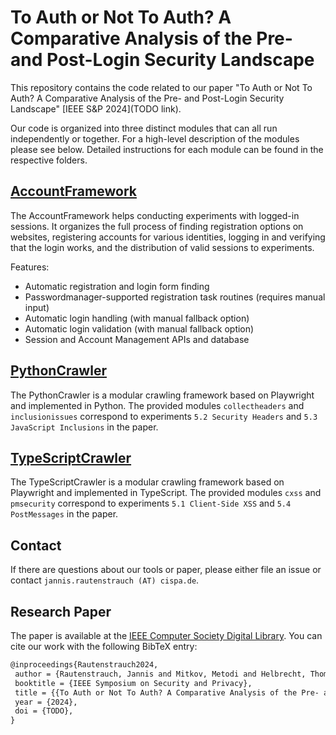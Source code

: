 # To Auth or Not To Auth? A Comparative Analysis of the Pre- and Post-Login Security Landscape

This repository contains the code related to our paper "To Auth or Not To Auth? A Comparative Analysis of the Pre- and Post-Login Security Landscape" [IEEE S&P 2024](TODO link).

Our code is organized into three distinct modules that can all run independently or together.
For a high-level description of the modules please see below. Detailed instructions for each module can be found in the respective folders.

## [AccountFramework](AccountFramework/README.md)

The AccountFramework helps conducting experiments with logged-in sessions.
It organizes the full process of finding registration options on websites, registering accounts for various identities, logging in and verifying that the login works, and the distribution of valid sessions to experiments.

Features:
- Automatic registration and login form finding
- Passwordmanager-supported registration task routines (requires manual input)
- Automatic login handling (with manual fallback option)
- Automatic login validation (with manual fallback option)
- Session and Account Management APIs and database

## [PythonCrawler](PythonCrawler/README.md)

The PythonCrawler is a modular crawling framework based on Playwright and implemented in Python.
The provided modules `collectheaders` and `inclusionissues` correspond to experiments `5.2 Security Headers` and `5.3 JavaScript Inclusions` in the paper.


## [TypeScriptCrawler](TypeScriptCrawler/README.md)

The TypeScriptCrawler is a modular crawling framework based on Playwright and implemented in TypeScript.
The provided modules `cxss` and `pmsecurity` correspond to experiments `5.1 Client-Side XSS` and `5.4 PostMessages` in the paper.

## Contact

If there are questions about our tools or paper, please either file an issue or contact `jannis.rautenstrauch (AT) cispa.de`.

## Research Paper

The paper is available at the [IEEE Computer Society Digital Library](TODO). 
You can cite our work with the following BibTeX entry:
```latex
@inproceedings{Rautenstrauch2024,
 author = {Rautenstrauch, Jannis and Mitkov, Metodi and Helbrecht, Thomas and Hetterich, Lorenz and Stock, Ben},
 booktitle = {IEEE Symposium on Security and Privacy},
 title = {{To Auth or Not To Auth? A Comparative Analysis of the Pre- and Post-Login Security Landscape}},
 year = {2024},
 doi = {TODO},
}
```
